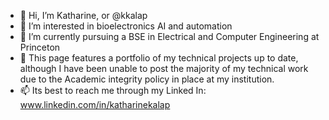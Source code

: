 - 👋 Hi, I’m Katharine, or @kkalap
- 👀 I’m interested in bioelectronics AI and automation
- 🌱 I’m currently pursuing a BSE in Electrical and Computer Engineering at Princeton
- 💞️ This page features a portfolio of my technical projects up to date, although I have been unable to post the majority of my technical work due to the Academic integrity policy in place at my institution. 
- 📫 Its best to reach me through my Linked In: www.linkedin.com/in/katharinekalap

<!---
kkalap/kkalap is a ✨ special ✨ repository because its `README.md` (this file) appears on your GitHub profile.
You can click the Preview link to take a look at your changes.
--->
